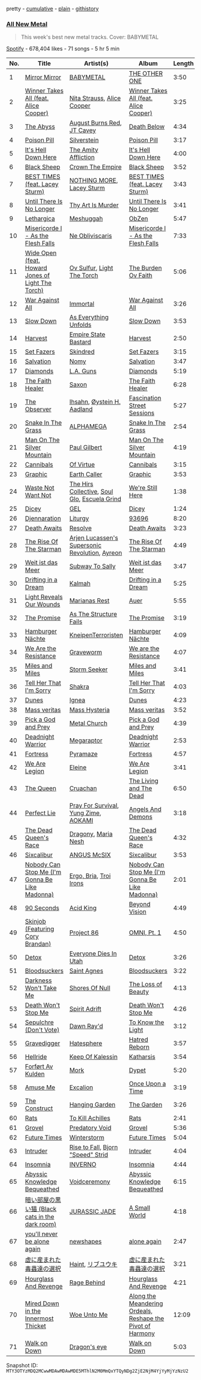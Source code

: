 pretty - [cumulative](/playlists/cumulative/37i9dQZF1DX5J7FIl4q56G.md) - [plain](/playlists/plain/37i9dQZF1DX5J7FIl4q56G) - [githistory](https://github.githistory.xyz/mackorone/spotify-playlist-archive/blob/main/playlists/plain/37i9dQZF1DX5J7FIl4q56G)

### [All New Metal](https://open.spotify.com/playlist/37i9dQZF1DX5J7FIl4q56G)

> This week's best new metal tracks\. Cover: BABYMETAL

[Spotify](https://open.spotify.com/user/spotify) - 678,404 likes - 71 songs - 5 hr 5 min

| No. | Title | Artist(s) | Album | Length |
|---|---|---|---|---|
| 1 | [Mirror Mirror](https://open.spotify.com/track/38gysCdAsWQcOWWEC07Run) | [BABYMETAL](https://open.spotify.com/artist/630wzNP2OL7fl4Xl0GnMWq) | [THE OTHER ONE](https://open.spotify.com/album/0gboAM5pPE6N4WBgCmq70t) | 3:50 |
| 2 | [Winner Takes All \(feat\. Alice Cooper\)](https://open.spotify.com/track/0zfjIcTc40MVFSGmGjHI9V) | [Nita Strauss](https://open.spotify.com/artist/73GhYkwfPQzmfJb1cdPqPf), [Alice Cooper](https://open.spotify.com/artist/3EhbVgyfGd7HkpsagwL9GS) | [Winner Takes All \(feat\. Alice Cooper\)](https://open.spotify.com/album/3h5f0wgybbpyb8wm9xg4oQ) | 3:25 |
| 3 | [The Abyss](https://open.spotify.com/track/26wx3uhieXjiQtsvZjCf6f) | [August Burns Red](https://open.spotify.com/artist/5p9CTsn5ueGU4oScNX1axu), [JT Cavey](https://open.spotify.com/artist/61VGyKqHM3JViWq8oZE33N) | [Death Below](https://open.spotify.com/album/7sgJqz584wJNJfJaC7S88U) | 4:34 |
| 4 | [Poison Pill](https://open.spotify.com/track/7u0uisz8AVu8vTeEYyq4XM) | [Silverstein](https://open.spotify.com/artist/1Tsag5J854qxeOo2apszug) | [Poison Pill](https://open.spotify.com/album/3BGvaxQ6xxWxTM9sJYTvca) | 3:17 |
| 5 | [It's Hell Down Here](https://open.spotify.com/track/0chASbpWKoTnrXDoPyNSyH) | [The Amity Affliction](https://open.spotify.com/artist/6kNKUYGn6VNGsRoXmyoDPK) | [It's Hell Down Here](https://open.spotify.com/album/2nyvCfPmmT3u7fbF4Hno4a) | 4:00 |
| 6 | [Black Sheep](https://open.spotify.com/track/2izSnazOLEjr2N8ioPj2tQ) | [Crown The Empire](https://open.spotify.com/artist/2vKiJjsgjgqIECUyYeIVvO) | [Black Sheep](https://open.spotify.com/album/7dOV7dlS4FDKXpWp4TdCoX) | 3:52 |
| 7 | [BEST TIMES \(feat\. Lacey Sturm\)](https://open.spotify.com/track/1jZosfYphLClzldEiQdRde) | [NOTHING MORE](https://open.spotify.com/artist/39VNwvlQTqE9SvgPjjnMpc), [Lacey Sturm](https://open.spotify.com/artist/09LCTrVGnMsGbxexUFJoap) | [BEST TIMES \(feat\. Lacey Sturm\)](https://open.spotify.com/album/2mdLMyyP9Qia1BPS7HaafD) | 3:43 |
| 8 | [Until There Is No Longer](https://open.spotify.com/track/7M29N3LpCBMb0YqOGsdhT9) | [Thy Art Is Murder](https://open.spotify.com/artist/3et9upNERQI5IYt5jEDTxM) | [Until There Is No Longer](https://open.spotify.com/album/35l01U5iYahwYIGzlk2MbT) | 3:41 |
| 9 | [Lethargica](https://open.spotify.com/track/4FvuNTv7dcQtoByEePExgW) | [Meshuggah](https://open.spotify.com/artist/3ggwAqZD3lyT2sbovlmfQY) | [ObZen](https://open.spotify.com/album/2x2VoPa1pG2jSElA73a9Xa) | 5:47 |
| 10 | [Misericorde I \- As the Flesh Falls](https://open.spotify.com/track/36houGk00A1AnyhXowlsaa) | [Ne Obliviscaris](https://open.spotify.com/artist/5kbidtcpyRRMdAQUnI1BG4) | [Misericorde I \- As the Flesh Falls](https://open.spotify.com/album/1sTBgrmrBUgM0ZBbo6s4yS) | 7:33 |
| 11 | [Wide Open \(feat\. Howard Jones of Light The Torch\)](https://open.spotify.com/track/13rGelXjCH89kW138X5hrd) | [Ov Sulfur](https://open.spotify.com/artist/7DZ58DvASCdGxYBdET8fbC), [Light The Torch](https://open.spotify.com/artist/6RIRplpyp79REfeBrvW8rH) | [The Burden Ov Faith](https://open.spotify.com/album/4aJaWEbDcfXTy38AU6V1F6) | 5:06 |
| 12 | [War Against All](https://open.spotify.com/track/2WTI5fDM2KJJAt6f8bOtcD) | [Immortal](https://open.spotify.com/artist/2mVTkiwfm4ic6DnHpmFq8K) | [War Against All](https://open.spotify.com/album/42itntO9qiIkUewMznm08m) | 3:26 |
| 13 | [Slow Down](https://open.spotify.com/track/0uZCYK1sLwDbLtvx27HZdf) | [As Everything Unfolds](https://open.spotify.com/artist/28IImD2QqPWTQ2cWgOMQNT) | [Slow Down](https://open.spotify.com/album/2ITaw13oHCyBOYi22KMtBv) | 3:53 |
| 14 | [Harvest](https://open.spotify.com/track/4mHO98MVqhw7DeZyoNmCYG) | [Empire State Bastard](https://open.spotify.com/artist/4Lje5EOojiMe1qsGspOlDq) | [Harvest](https://open.spotify.com/album/0kSnsRmaRxJigfDeO355Gq) | 2:50 |
| 15 | [Set Fazers](https://open.spotify.com/track/1cFTzMVTrgYTXT6Ed4KsRr) | [Skindred](https://open.spotify.com/artist/3jTlKw98Ql1jGRPYqhqHap) | [Set Fazers](https://open.spotify.com/album/1fZ1mUfz95fU8yXVHkWv3K) | 3:15 |
| 16 | [Salvation](https://open.spotify.com/track/7BqswPPw2RiPbqoWxUypph) | [Nomy](https://open.spotify.com/artist/20bAxKr0YrCvceZeLqs37e) | [Salvation](https://open.spotify.com/album/3AFuqmV5LEDO1GsjKAEgUh) | 3:47 |
| 17 | [Diamonds](https://open.spotify.com/track/07taqKwe14AriFs4KSwk5L) | [L.A\. Guns](https://open.spotify.com/artist/22TEmHXBBLjTec2LOAuMdS) | [Diamonds](https://open.spotify.com/album/7wUWwftK8DQ1kYhcfzf3Jm) | 5:19 |
| 18 | [The Faith Healer](https://open.spotify.com/track/3LT2cBxL6AqM1q95XzEGq4) | [Saxon](https://open.spotify.com/artist/71vVmHeNgCVSa5SVmfvscU) | [The Faith Healer](https://open.spotify.com/album/44Q8SWg49tAyCu4VzfvVA9) | 6:28 |
| 19 | [The Observer](https://open.spotify.com/track/55b83AT8gP8r9fV7uJ8xeB) | [Ihsahn](https://open.spotify.com/artist/2E1jLcUfqd9w2XtybNB2Za), [Øystein H\. Aadland](https://open.spotify.com/artist/0BqsDLjx4w1zKwTPQPSgdV) | [Fascination Street Sessions](https://open.spotify.com/album/45nAjPiW9ZdY4P7f5hsdzP) | 5:27 |
| 20 | [Snake In The Grass](https://open.spotify.com/track/7ziq4cBxm5xZ0GsyBJxAq9) | [ALPHAMEGA](https://open.spotify.com/artist/5Jo80kcSLQNYiwgu7A68EI) | [Snake In The Grass](https://open.spotify.com/album/03PP8plAoML5JYtp55htjB) | 2:54 |
| 21 | [Man On The Silver Mountain](https://open.spotify.com/track/0xCx5uUAAbV3y5CyfaVAYr) | [Paul Gilbert](https://open.spotify.com/artist/19sJfp2FK2evlsw46WVhPG) | [Man On The Silver Mountain](https://open.spotify.com/album/6IB5HnmX97QJVOJ3rZlo66) | 4:19 |
| 22 | [Cannibals](https://open.spotify.com/track/3RouwrOg0CZ2JeQ97sSYR5) | [Of Virtue](https://open.spotify.com/artist/4GnK2zRFtw1gBoiFORWHsA) | [Cannibals](https://open.spotify.com/album/2ErPugQ583sNsbtLL7vyo2) | 3:15 |
| 23 | [Graphic](https://open.spotify.com/track/3gZz9dqftXeYS7vLbolcG2) | [Earth Caller](https://open.spotify.com/artist/0t3PBFciaPWM5uMksLH1AW) | [Graphic](https://open.spotify.com/album/0pmmOjKGXNDfsAo1H9hyCv) | 3:53 |
| 24 | [Waste Not Want Not](https://open.spotify.com/track/1Afo69VKVJqAkhuxHyHnZ1) | [The Hirs Collective](https://open.spotify.com/artist/1NV2n4DkUNfCCuaaxsWJnl), [Soul Glo](https://open.spotify.com/artist/0mWrp0C4ShdOjs7P29Gzan), [Escuela Grind](https://open.spotify.com/artist/75lXMXjUfNNbrBz6auGvvG) | [We're Still Here](https://open.spotify.com/album/0byX67r0zvqZAMBiO8o2Yr) | 1:38 |
| 25 | [Dicey](https://open.spotify.com/track/2f2IXBTZDSuQOgSE4XqGSI) | [GEL](https://open.spotify.com/artist/1fRv9jiRIN7zAOSpOfRP73) | [Dicey](https://open.spotify.com/album/0X3IDOmqYnG5ANr8rr6v6m) | 1:24 |
| 26 | [Djennaration](https://open.spotify.com/track/2yF0Gpl0t5aUvnlL2cm9Hg) | [Liturgy](https://open.spotify.com/artist/5PIuMlRY9PSLUSFzs6lQu1) | [93696](https://open.spotify.com/album/28gL6vjKVFaO7UG0ImRzkY) | 8:20 |
| 27 | [Death Awaits](https://open.spotify.com/track/3mugmoCv1vJDn7YllzzXJD) | [Resolve](https://open.spotify.com/artist/52tIYMYQgBbgOFIJHaOPxY) | [Death Awaits](https://open.spotify.com/album/04fdoLhU8gHTC0wUdejqgv) | 3:23 |
| 28 | [The Rise Of The Starman](https://open.spotify.com/track/6p6ckkZDEbsrh2JuiwoWhq) | [Arjen Lucassen's Supersonic Revolution](https://open.spotify.com/artist/6FKUrDi8oDOzLFLGlb0hfK), [Ayreon](https://open.spotify.com/artist/2RSApl0SXcVT8Yiy4UaPSt) | [The Rise Of The Starman](https://open.spotify.com/album/59VyKJPz5V6jq7tH8Qf2e8) | 4:49 |
| 29 | [Weit ist das Meer](https://open.spotify.com/track/7zn94EFPC26MTerBRc2d1Y) | [Subway To Sally](https://open.spotify.com/artist/544X9aDcwFDSon8HevRcqg) | [Weit ist das Meer](https://open.spotify.com/album/1ueWrbAz2mOtMDXtJKvPpR) | 3:47 |
| 30 | [Drifting in a Dream](https://open.spotify.com/track/2AJ7yy7ulIXoDgLNMzjfbv) | [Kalmah](https://open.spotify.com/artist/2YPVtFn6SsYNntkmrdDpGF) | [Drifting in a Dream](https://open.spotify.com/album/0hdLPkixmOIX2a4Rblj3nu) | 5:25 |
| 31 | [Light Reveals Our Wounds](https://open.spotify.com/track/2ALFloQY9hwCPI5AFyfFSg) | [Marianas Rest](https://open.spotify.com/artist/0k4zMzhcTcF2wQcbOMVZxD) | [Auer](https://open.spotify.com/album/7meSdeUAMuvpRM3DHtLBES) | 5:55 |
| 32 | [The Promise](https://open.spotify.com/track/5hyPmTSBp59gRwDxJydtcW) | [As The Structure Fails](https://open.spotify.com/artist/12A5ksM0yYvX6ULrJmIvQN) | [The Promise](https://open.spotify.com/album/4CtOrOT6ozz3ZAj35eqJmq) | 3:19 |
| 33 | [Hamburger Nächte](https://open.spotify.com/track/3tLuK4yu30s6IFonvNc36H) | [KneipenTerroristen](https://open.spotify.com/artist/1h7jNzOF7oZ6DUmbIrP1Xi) | [Hamburger Nächte](https://open.spotify.com/album/4OVxmuzArQm5xG79ESbuED) | 4:09 |
| 34 | [We Are the Resistance](https://open.spotify.com/track/5TuE7SRjNueqNzZxI5IsVr) | [Graveworm](https://open.spotify.com/artist/4XJZ7zUJzQuayqyAVJowKX) | [We are the Resistance](https://open.spotify.com/album/25g1KQsRmB1C1WZAuGXpMv) | 4:07 |
| 35 | [Miles and Miles](https://open.spotify.com/track/4qh4GXTB2l4o8WbQoACi1N) | [Storm Seeker](https://open.spotify.com/artist/4zAK8a87dIdPw6xRYvsr4c) | [Miles and Miles](https://open.spotify.com/album/2tmzyURMd3wixwZmq7IBwd) | 3:41 |
| 36 | [Tell Her That I'm Sorry](https://open.spotify.com/track/245VITi1EBknmAum5ef7Fq) | [Shakra](https://open.spotify.com/artist/3uDNdt0Zy8VcTK2vvFghyM) | [Tell Her That I'm Sorry](https://open.spotify.com/album/1CQed7PiC0c9NuS36ZOtJk) | 4:03 |
| 37 | [Dunes](https://open.spotify.com/track/09gPwtUqzlIC0wQsST50Fw) | [Ignea](https://open.spotify.com/artist/7E7V95LId9MPJ6anIK1qrM) | [Dunes](https://open.spotify.com/album/0vi5QGL4PO1kvqgDq4KFAT) | 4:23 |
| 38 | [Mass veritas](https://open.spotify.com/track/0cBMM63AKms3n6rxjVSBS7) | [Mass Hysteria](https://open.spotify.com/artist/30oV84oJ6PpIzrJFpVBlM6) | [Mass veritas](https://open.spotify.com/album/2wsSBlkEKZWLq33AKrxaCM) | 3:52 |
| 39 | [Pick a God and Prey](https://open.spotify.com/track/5JpbkQLXB9XoacHzeKYVXQ) | [Metal Church](https://open.spotify.com/artist/0exvkfkATkqWOJgugTjJhP) | [Pick a God and Prey](https://open.spotify.com/album/73SO5CEAlaL56Nby3pd5RU) | 4:39 |
| 40 | [Deadnight Warrior](https://open.spotify.com/track/6KzQedLjxK2WTnN7B1zn16) | [Megaraptor](https://open.spotify.com/artist/1I98HSdBKIcRpCmd839ZyA) | [Deadnight Warrior](https://open.spotify.com/album/4udcCVFs8yisGUOUnpB0zK) | 2:53 |
| 41 | [Fortress](https://open.spotify.com/track/4DgiEFeH7hLzb0n9h2lPrb) | [Pyramaze](https://open.spotify.com/artist/23jSIm8VfKV2HaQJtfR3PK) | [Fortress](https://open.spotify.com/album/4wGVWpgyEHl06ULWVPIUAY) | 4:57 |
| 42 | [We Are Legion](https://open.spotify.com/track/7zooUycg2N63RgfMuIHYFF) | [Eleine](https://open.spotify.com/artist/2L2rV1gDa17HwFcFCWBIAx) | [We Are Legion](https://open.spotify.com/album/1jexIhocz0R6rK1nbUU6Cq) | 3:41 |
| 43 | [The Queen](https://open.spotify.com/track/5UPzTaFmFFrdQhJjnAOsnY) | [Cruachan](https://open.spotify.com/artist/6QpbkfyEQJ3JiQw2AbTRUH) | [The Living and The Dead](https://open.spotify.com/album/4W5j6t64ca4oKkku2VnQSe) | 6:50 |
| 44 | [Perfect Lie](https://open.spotify.com/track/1GIfnwV0xv2i2F9pcri2Go) | [Pray For Survival](https://open.spotify.com/artist/3N7ESc9jj1xmcAbZhmsfur), [Yung Zime](https://open.spotify.com/artist/3iG3DOwDRNNcU4SD26P0qp), [AOKAMI](https://open.spotify.com/artist/4juluquEqP4WygWA1jtNh9) | [Angels And Demons](https://open.spotify.com/album/0Bdj0CBZUTykGLYMt2C5z4) | 3:18 |
| 45 | [The Dead Queen's Race](https://open.spotify.com/track/7rRdk0DGsklXqsdC4qIQK1) | [Dragony](https://open.spotify.com/artist/4ZGFYwFpBWxq6FxqilvRJT), [Maria Nesh](https://open.spotify.com/artist/0cVuEuJdOfkZ8EMaxWGPV9) | [The Dead Queen's Race](https://open.spotify.com/album/6QUPpbPuDN7YswT3OcYEHO) | 4:32 |
| 46 | [Sixcalibur](https://open.spotify.com/track/54k7xdRn0ZSpuZKFOjKtSR) | [ANGUS McSIX](https://open.spotify.com/artist/1NDBvJdsUcycpj4K8l0ooy) | [Sixcalibur](https://open.spotify.com/album/3vIDDQI7TD1ncwnCStswr2) | 3:53 |
| 47 | [Nobody Can Stop Me \(I'm Gonna Be Like Madonna\)](https://open.spotify.com/track/2yLzS45CU6IzDSvq6Q0QDf) | [Ergo, Bria](https://open.spotify.com/artist/0AF9HrL08aOaZPsIiO8GmA), [Troi Irons](https://open.spotify.com/artist/6jWwWbLoxKthbM8C6pi9cI) | [Nobody Can Stop Me \(I'm Gonna Be Like Madonna\)](https://open.spotify.com/album/4MoJQ6TLy1z0SB6TGvMTSS) | 2:01 |
| 48 | [90 Seconds](https://open.spotify.com/track/5VvQ0QU5AAPrJNeiSYTCKG) | [Acid King](https://open.spotify.com/artist/0PK6ewFU4DbFB8Eqr58Sct) | [Beyond Vision](https://open.spotify.com/album/7I21jZ1WImoVdlUTdystwq) | 4:49 |
| 49 | [Skinjob \(Featuring Cory Brandan\)](https://open.spotify.com/track/46TSxnxR6LYZlnZyMG8s3f) | [Project 86](https://open.spotify.com/artist/7toVzxZQU21OjB5PqXNvTF) | [OMNI, Pt\. 1](https://open.spotify.com/album/6jRBECFBQg1Z6OMySbowDg) | 4:50 |
| 50 | [Detox](https://open.spotify.com/track/7J5D2xb93lA2y1mhXqFBdV) | [Everyone Dies In Utah](https://open.spotify.com/artist/774W1e3IymmIaynDaDxBcK) | [Detox](https://open.spotify.com/album/0UrfZWsifWKGtG6yTsF4nv) | 3:26 |
| 51 | [Bloodsuckers](https://open.spotify.com/track/79UsnhgybkSTOAT8Vgnbpg) | [Saint Agnes](https://open.spotify.com/artist/7c7LKkvEU9xLPyFmvV4njL) | [Bloodsuckers](https://open.spotify.com/album/2a28Xbsp5IJQtozPAdhTp7) | 3:22 |
| 52 | [Darkness Won't Take Me](https://open.spotify.com/track/3YcfbbJcK2vPzO6YTtuZnj) | [Shores Of Null](https://open.spotify.com/artist/76lKNyW77arKg42qdDO9Sm) | [The Loss of Beauty](https://open.spotify.com/album/64GTRfZD77H80wLB7xzLE3) | 4:13 |
| 53 | [Death Won't Stop Me](https://open.spotify.com/track/6KfuErlMswYM7E1vfgfPfu) | [Spirit Adrift](https://open.spotify.com/artist/5sW5eR9g4kNibasfrlw4EN) | [Death Won't Stop Me](https://open.spotify.com/album/4zpaNtcVAhRuRmOOs4G774) | 4:26 |
| 54 | [Sepulchre \(Don't Vote\)](https://open.spotify.com/track/7Mb55Cmle1Lt9tkiSXd2Dt) | [Dawn Ray'd](https://open.spotify.com/artist/4SgdAGvT4cBCGFGmIzBtUC) | [To Know the Light](https://open.spotify.com/album/22AHwd2l7QUGwmPXMp7B0s) | 3:12 |
| 55 | [Gravedigger](https://open.spotify.com/track/2o8TMqnYwkuezLP08OKaw2) | [Hatesphere](https://open.spotify.com/artist/5WQuRVeLXX0qH2lVFZYhl5) | [Hatred Reborn](https://open.spotify.com/album/2iQglTkEJRMNxhftMOc2Gh) | 3:57 |
| 56 | [Hellride](https://open.spotify.com/track/3Y4j2JXcSXuFsOM2KwGqp7) | [Keep Of Kalessin](https://open.spotify.com/artist/1Oos40mD8hfvswQWVjkbg5) | [Katharsis](https://open.spotify.com/album/7Bg2aiEinctKJOCpdV4YGA) | 3:54 |
| 57 | [Forført Av Kulden](https://open.spotify.com/track/6HS4agidoOvDkRGKiY6Jt3) | [Mork](https://open.spotify.com/artist/6txf2ksDlbyt06kNh1m4o7) | [Dypet](https://open.spotify.com/album/2dPuve2VirTp81dO4gwHIO) | 5:20 |
| 58 | [Amuse Me](https://open.spotify.com/track/5NvGEw9sct3WbU2QGSIbqB) | [Excalion](https://open.spotify.com/artist/72AisxxoPQu3Q0K5UgvQew) | [Once Upon a Time](https://open.spotify.com/album/7iqDBxNlFGnrKXPkTdS91l) | 3:19 |
| 59 | [The Construct](https://open.spotify.com/track/4BOuPun42biK5ihO57YtUD) | [Hanging Garden](https://open.spotify.com/artist/1Uq2a1JUnYXWUzrUGKyZwN) | [The Garden](https://open.spotify.com/album/0zYPOV8BHIfUQv4T2mKgLW) | 3:26 |
| 60 | [Rats](https://open.spotify.com/track/174qB4v9DmRWs9m8knPCbM) | [To Kill Achilles](https://open.spotify.com/artist/6JiVwVHJRXHiZuU9vHzjpz) | [Rats](https://open.spotify.com/album/2VHgZnLFvMBLtOgmrRIBMz) | 2:41 |
| 61 | [Grovel](https://open.spotify.com/track/4lVMrlq79FrRq8v1uGvo3Z) | [Predatory Void](https://open.spotify.com/artist/6I1ox6Hu5K9xpmCIAhF7Ch) | [Grovel](https://open.spotify.com/album/2F2rLDaREJhabXFZED259o) | 5:36 |
| 62 | [Future Times](https://open.spotify.com/track/1tGTCUhZHQKgCNMTlNf62x) | [Winterstorm](https://open.spotify.com/artist/61830nPl3j2Nw2R2X72ihn) | [Future Times](https://open.spotify.com/album/4Unldo7tagALQceyzdonkN) | 5:04 |
| 63 | [Intruder](https://open.spotify.com/track/20l246SBgtgHA5xkh5LEfT) | [Rise to Fall](https://open.spotify.com/artist/3xdRLrB6lz0WEh66MUt98U), [Bjorn "Speed" Strid](https://open.spotify.com/artist/5qA1ILfKx6JbW6dw17N0BN) | [Intruder](https://open.spotify.com/album/6hQoVC7396yNbJ3I2qtJMC) | 4:04 |
| 64 | [Insomnia](https://open.spotify.com/track/6MbmNdNkA2FMgDZb1nx0pE) | [INVERNO](https://open.spotify.com/artist/0IRZnxgm0ZH0g5rUQ2ipQj) | [Insomnia](https://open.spotify.com/album/5rc5hRfTIlO60JuIa5wHSa) | 4:44 |
| 65 | [Abyssic Knowledge Bequeathed](https://open.spotify.com/track/3Wg9l3OSSVRFelhlicPUMi) | [Voidceremony](https://open.spotify.com/artist/3KZGZx0gmgB7hlMrt7sxsB) | [Abyssic Knowledge Bequeathed](https://open.spotify.com/album/78VUMMW7IdwZdZk7UKZRjO) | 6:15 |
| 66 | [暗い部屋の黒い猫 \(Black cats in the dark room\)](https://open.spotify.com/track/5RP0Bofv0TvcsdDyfjzY2N) | [JURASSIC JADE](https://open.spotify.com/artist/7ajuXopV2sXzN3lQYBujpV) | [A Small World](https://open.spotify.com/album/7BQuhg2J7Vjk2POH97A3Ft) | 4:18 |
| 67 | [you'll never be alone again](https://open.spotify.com/track/5cMB5jGfNCm6b65YXhSIEJ) | [newshapes](https://open.spotify.com/artist/6UuFVFmfZLUQy5blahNWDZ) | [alone again](https://open.spotify.com/album/1xEDDtwENUcM84zAbIwOdu) | 2:47 |
| 68 | [虚に産まれた毒蟲達の選択](https://open.spotify.com/track/2FwiWfhYHKTnDkHRdiXyR8) | [Haint](https://open.spotify.com/artist/7ehl2qZI2yeqW1eXq4vNLw), [リブユウキ](https://open.spotify.com/artist/52vM21hzz3HJmVI04LmjRO) | [虚に産まれた毒蟲達の選択](https://open.spotify.com/album/06lU7sH7Th3qX89fWI0N1T) | 3:21 |
| 69 | [Hourglass And Revenge](https://open.spotify.com/track/4hletDyQj9Nyi3JxgQUfwD) | [Rage Behind](https://open.spotify.com/artist/4lxxqnHaKuCYE8u5UagxwL) | [Hourglass And Revenge](https://open.spotify.com/album/6XkTGMUJQHQnUaoNdjeyra) | 4:21 |
| 70 | [Mired Down in the Innermost Thicket](https://open.spotify.com/track/6z1cNYBrjpFKdPwCSyCrF4) | [Woe Unto Me](https://open.spotify.com/artist/7nFCNvJBqmpWIhyQbOdMfG) | [Along the Meandering Ordeals, Reshape the Pivot of Harmony](https://open.spotify.com/album/6JH7YMYxodFmHpyxmEN7td) | 12:09 |
| 71 | [Walk on Down](https://open.spotify.com/track/76p3kxe3kuXeJVYNmFNT99) | [Dragon's eye](https://open.spotify.com/artist/1vSOt1gKdPlD447pc8UB2x) | [Walk on Down](https://open.spotify.com/album/3GwWhzAXZyNSI6hPNJwJ13) | 5:03 |

Snapshot ID: `MTY3OTYzMDQ2MCwwMDAwMDAwMDE5MThlN2M0MmQxYTQyNDg2ZjE2NjM4YjYyMjYzNzU2`
